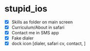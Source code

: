 # stupid_ios

- [x] Skills as folder on main screen
- [x] Curriculum/About in safari
- [x] Contact me in SMS app
- [x] Fake dialer
- [x] dock icon [dialer, safari cv, contact, ]
